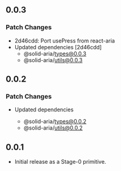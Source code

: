 ## 0.0.3

### Patch Changes

- 2d46cdd: Port usePress from react-aria
- Updated dependencies [2d46cdd]
  - @solid-aria/types@0.0.3
  - @solid-aria/utils@0.0.3

## 0.0.2

### Patch Changes

- Updated dependencies

  - @solid-aria/types@0.0.2
  - @solid-aria/utils@0.0.2

## 0.0.1

- Initial release as a Stage-0 primitive.
